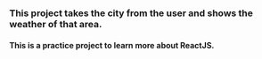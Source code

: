 ### This project takes the city from the user and shows the weather of that area.
#### This is a practice project to learn more about ReactJS.
